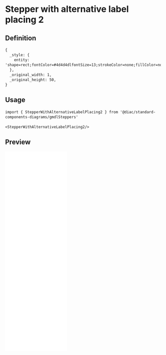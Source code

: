 # Stepper with alternative label placing 2

## Definition

```
{
  _style: { 
    entity: 'shape=rect;fontColor=#4d4d4dlfontSize=13;strokeColor=none;fillColor=none;html=1;',
  },
  _original_width: 1,
  _original_height: 50,
}
```

## Usage

```
import { StepperWithAlternativeLabelPlacing2 } from '@diac/standard-components-diagrams/gmdlSteppers'

<StepperWithAlternativeLabelPlacing2/>
```

## Preview

<img src="./stepper-with-alternative-label-placing-2.png" width="200"/>
